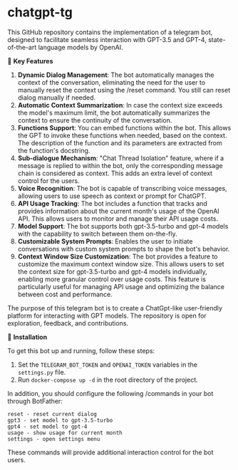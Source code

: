 # chatgpt-tg

This GitHub repository contains the implementation of a telegram bot, designed to facilitate seamless interaction with GPT-3.5 and GPT-4, state-of-the-art language models by OpenAI.

🔑 **Key Features**

1. **Dynamic Dialog Management**: The bot automatically manages the context of the conversation, eliminating the need for the user to manually reset the context using the /reset command. You still can reset dialog manually if needed.
2. **Automatic Context Summarization**: In case the context size exceeds the model's maximum limit, the bot automatically summarizes the context to ensure the continuity of the conversation.
3. **Functions Support**: You can embed functions within the bot. This allows the GPT to invoke these functions when needed, based on the context. The description of the function and its parameters are extracted from the function's docstring.
4. **Sub-dialogue Mechanism**: "Chat Thread Isolation" feature, where if a message is replied to within the bot, only the corresponding message chain is considered as context. This adds an extra level of context control for the users.
5. **Voice Recognition**: The bot is capable of transcribing voice messages, allowing users to use speech as context or prompt for ChatGPT.
6. **API Usage Tracking**: The bot includes a function that tracks and provides information about the current month's usage of the OpenAI API. This allows users to monitor and manage their API usage costs.
7. **Model Support**: The bot supports both gpt-3.5-turbo and gpt-4 models with the capability to switch between them on-the-fly.
8. **Customizable System Prompts**: Enables the user to initiate conversations with custom system prompts to shape the bot's behavior.
9. **Context Window Size Customization**: The bot provides a feature to customize the maximum context window size. This allows users to set the context size for gpt-3.5-turbo and gpt-4 models individually, enabling more granular control over usage costs. This feature is particularly useful for managing API usage and optimizing the balance between cost and performance.

The purpose of this telegram bot is to create a ChatGpt-like user-friendly platform for interacting with GPT models. The repository is open for exploration, feedback, and contributions.

🔧 **Installation**

To get this bot up and running, follow these steps:

1. Set the `TELEGRAM_BOT_TOKEN` and `OPENAI_TOKEN` variables in the `settings.py` file.
2. Run `docker-compose up -d` in the root directory of the project.

In addition, you should configure the following /commands in your bot through BotFather:
```
reset - reset current dialog
gpt3 - set model to gpt-3.5-turbo
gpt4 - set model to gpt-4
usage - show usage for current month
settings - open settings menu
```
These commands will provide additional interaction control for the bot users.
